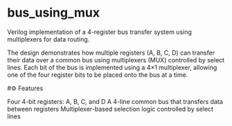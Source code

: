# bus_using_mux
Verilog implementation of a 4-register bus transfer system using multiplexers for data routing.

The design demonstrates how multiple registers (A, B, C, D) can transfer their data over a common bus using multiplexers (MUX) controlled by select lines.
Each bit of the bus is implemented using a 4×1 multiplexer, allowing one of the four register bits to be placed onto the bus at a time.

#⚙️ Features

Four 4-bit registers: A, B, C, and D
A 4-line common bus that transfers data between registers
Multiplexer-based selection logic controlled by select lines
